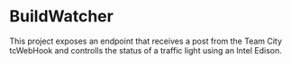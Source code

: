 # BuildWatcher

This project exposes an endpoint that receives a post from the Team City tcWebHook and controlls the status of a traffic light using an Intel Edison.
